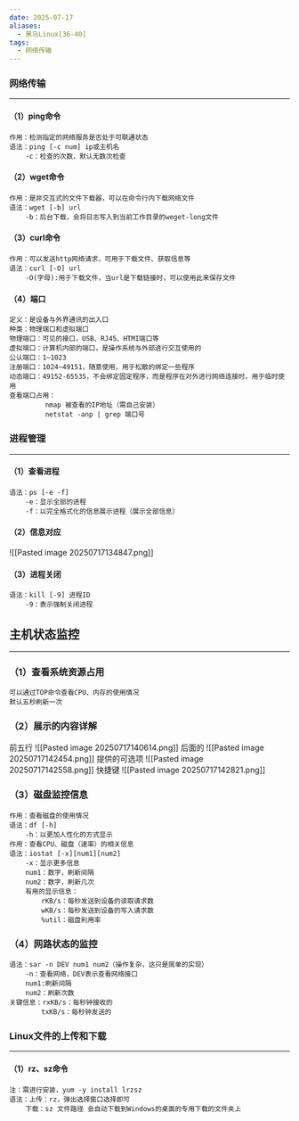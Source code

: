 ```yaml
---
date: 2025-07-17
aliases:
  - 黑马Linux[36-40]
tags:
  - 网络传输
---
```

### 网络传输
---
#### （1）ping命令
	作用：检测指定的网络服务是否处于可联通状态
	语法：ping [-c num] ip或主机名
		-c：检查的次数，默认无数次检查
#### （2）wget命令
	作用：是非交互式的文件下载器，可以在命令行内下载网络文件
	语法：wget [-b] url
		-b：后台下载，会将日志写入到当前工作目录的weget-long文件
#### （3）curl命令
	作用：可以发送http网络请求，可用于下载文件、获取信息等
	语法：curl [-O] url
		-O(字母):用于下载文件，当url是下载链接时，可以使用此来保存文件
#### （4）端口
	定义：是设备与外界通讯的出入口
	种类：物理端口和虚拟端口
	物理端口：可见的接口，USB、RJ45、HTMI端口等
	虚拟端口：计算机内部的端口，是操作系统与外部进行交互使用的
	公认端口：1~1023
	注册端口：1024~49151，随意使用，用于松散的绑定一些程序
	动态端口：49152-65535，不会绑定固定程序，而是程序在对外进行网络连接时，用于临时使用
	查看端口占用：
			 nmap 被查看的IP地址（需自己安装）
		     netstat -anp | grep 端口号

### 进程管理
---
#### （1）查看进程
	语法：ps [-e -f]
		-e：显示全部的进程
		-f：以完全格式化的信息展示进程（展示全部信息）
#### （2）信息对应
![[Pasted image 20250717134847.png]]
#### （3）进程关闭
	语法：kill [-9] 进程ID
		-9：表示强制关闭进程


## 主机状态监控
---
### （1）查看系统资源占用
	可以通过TOP命令查看CPU、内存的使用情况
	默认五秒刷新一次
### （2）展示的内容详解
前五行
![[Pasted image 20250717140614.png]]
后面的
![[Pasted image 20250717142454.png]]
提供的可选项
![[Pasted image 20250717142558.png]]
快捷键
![[Pasted image 20250717142821.png]]

### （3）磁盘监控信息
	作用：查看磁盘的使用情况
	语法：df [-h]
		-h：以更加人性化的方式显示
	作用：查看CPU、磁盘（速率）的相关信息
	语法：iostat [-x][num1][num2]
		-x：显示更多信息
		num1：数字，刷新间隔
		num2：数字，刷新几次
		有用的显示信息：
			rKB/s：每秒发送到设备的读取请求数
			wKB/s：每秒发送到设备的写入请求数
			%util：磁盘利用率
### （4）网路状态的监控
	语法：sar -n DEV num1 num2（操作复杂，这只是简单的实现）
		-n：查看网络，DEV表示查看网络接口
		num1:刷新间隔
		num2：刷新次数
	关键信息：rxKB/s：每秒钟接收的
		    txKB/s：每秒钟发送的


### Linux文件的上传和下载
---
#### （1）rz、sz命令
	注：需进行安装，yum -y install lrzsz
	语法：上传：rz，弹出选择窗口选择即可
		下载：sz 文件路径 会自动下载到Windows的桌面的专用下载的文件夹上